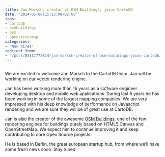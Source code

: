 ```yaml
---
title: Jan Marsch, creator of OSM Buildings, joins CartoDB
date: '2014-05-08T15:13:00+02:00'
tags:
- cartodb
- osmbuildings
- osm
- openstreetmap
categories:
- 'New hires'
redirect_from:
- "/post/85117772814/jan-marsch-creator-of-osm-buildings-joins-cartodb/"
---
```


<img src="http://i.imgur.com/oKFFI0r.png" alt=""/>

We are excited to welcome Jan Marsch to the CartoDB team. Jan will be working on our vector rendering engine.

Jan has been working more than 16 years as a software engineer developing desktop and mobile web applications. During last 5 years he has been working in some of the largest mapping companies. We are very impressed with his deep knowledge of performance on Javascript rendering and we are sure they will be of great use at CartoDB.

Jan is also the creator of the awesome <a href="http://osmbuildings.org/">OSM Buildings</a>, one of the few rendering engines for buildings purely based on HTML5 Canvas and OpenStreetMap. We expect him to continue improving it and keep contributing to core Open Source projects.

He is based in Berlin, the great european startup hub, from where we’ll have some fresh news soon. Stay tuned!
